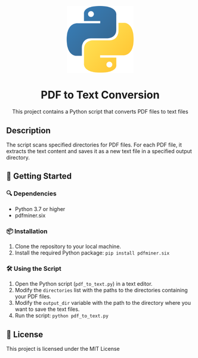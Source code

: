 <p align="center">
  <img width="180" src="./public/python-logo.png" alt="Python">
  <h1 align="center">PDF to Text Conversion</h1>
  <p align="center">This project contains a Python script that converts PDF files to text files</p>
</p>

## Description

The script scans specified directories for PDF files. For each PDF file, it extracts the text content and saves it as a new text file in a specified output directory.

## 🚀 Getting Started

### 🔍 Dependencies

- Python 3.7 or higher
- pdfminer.six

### 📦 Installation

1. Clone the repository to your local machine.
2. Install the required Python package: `pip install pdfminer.six`

### 🛠️ Using the Script

1. Open the Python script (`pdf_to_text.py`) in a text editor.
2. Modify the `directories` list with the paths to the directories containing your PDF files.
3. Modify the `output_dir` variable with the path to the directory where you want to save the text files.
4. Run the script: `python pdf_to_text.py`

## 📄 License

This project is licensed under the MIT License
